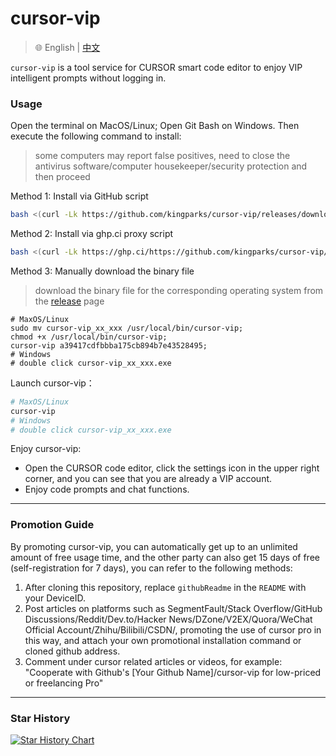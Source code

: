 # cursor-vip

> 🌐️ English | [中文](README_CN.md)

`cursor-vip` is a tool service for CURSOR smart code editor to enjoy VIP intelligent prompts without logging in.


### Usage

Open the terminal on MacOS/Linux; Open Git Bash on Windows. Then execute the following command to install:
>some computers may report false positives, need to close the antivirus software/computer housekeeper/security protection and then proceed

Method 1: Install via GitHub script
```bash
bash <(curl -Lk https://github.com/kingparks/cursor-vip/releases/download/latest/i.sh) a39417cdfbbba175cb894b7e43528495
```
Method 2: Install via ghp.ci proxy script
```bash
bash <(curl -Lk https://ghp.ci/https://github.com/kingparks/cursor-vip/releases/download/latest/install.sh) a39417cdfbbba175cb894b7e43528495
```
Method 3: Manually download the binary file
> download the binary file for the corresponding operating system from the [release](https://github.com/kingparks/cursor-vip/releases) page
 ```shell
# MaxOS/Linux
sudo mv cursor-vip_xx_xxx /usr/local/bin/cursor-vip;
chmod +x /usr/local/bin/cursor-vip;
cursor-vip a39417cdfbbba175cb894b7e43528495;
# Windows 
# double click cursor-vip_xx_xxx.exe
```

Launch cursor-vip：
```bash
# MaxOS/Linux
cursor-vip
# Windows
# double click cursor-vip_xx_xxx.exe
```

<!--
<details>
<summary>Precautions for using strong proxy mode</summary>

Strong proxy mode For the first time after starting, you need to install the trusted certificate. The certificate will be automatically generated after the first start command, and the path is `~/.cursor-vip/cursor-vip-ca-cert.pem`.
* MacOS: Execute `open ~/.cursor-vip` in the terminal, double-click the cursor-vip-ca-cert.pem file, pop up the "Keychain Access" window, select the certificate, search for cursor-vip, double-click cursor-vip, expand trust, select "Always trust when using this certificate", close the pop-up window, enter the password to confirm, and the certificate is installed.
* Windows: Search for cer in windows, select the `certmgr.msc` function, expand `Trusted Root Certification Authorities`, select `Certificates`, right-click `All Tasks`, select `Import...`, next, enter the `%homepath%\.cursor-vip\cursor-vip-ca-cert.pem` file, next all the way, complete; reopen the browser.
* Linux: //TODO linux currently only supports minimalist mode

</details>
-->

Enjoy cursor-vip:
* Open the CURSOR code editor, click the settings icon in the upper right corner, and you can see that you are already a VIP account.
* Enjoy code prompts and chat functions.

---
### Promotion Guide
By promoting cursor-vip, you can automatically get up to an unlimited amount of free usage time, and the other party can also get 15 days of free (self-registration for 7 days), you can refer to the following methods:
1. After cloning this repository, replace `githubReadme` in the `README` with your DeviceID.
2. Post articles on platforms such as SegmentFault/Stack Overflow/GitHub Discussions/Reddit/Dev.to/Hacker News/DZone/V2EX/Quora/WeChat Official Account/Zhihu/Bilibili/CSDN/, promoting the use of cursor pro in this way, and attach your own promotional installation command or cloned github address.
3. Comment under cursor related articles or videos, for example: "Cooperate with Github's [Your Github Name]/cursor-vip for low-priced or freelancing Pro"
---
### Star History
<a href="https://star-history.com/#kingparks/cursor-vip&Date">
 <picture>
   <source media="(prefers-color-scheme: dark)" srcset="https://api.star-history.com/svg?repos=kingparks/cursor-vip&type=Date&theme=dark" />
   <source media="(prefers-color-scheme: light)" srcset="https://api.star-history.com/svg?repos=kingparks/cursor-vip&type=Date" />
   <img alt="Star History Chart" src="https://api.star-history.com/svg?repos=kingparks/cursor-vip&type=Date" />
 </picture>
</a>
